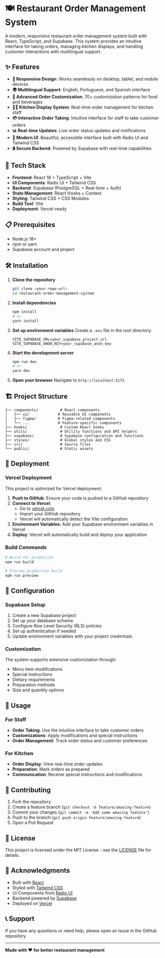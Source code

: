 # 🍽️ Restaurant Order Management System

A modern, responsive restaurant order management system built with React, TypeScript, and Supabase. This system provides an intuitive interface for taking orders, managing kitchen displays, and handling customer interactions with multilingual support.

## ✨ Features

- **📱 Responsive Design**: Works seamlessly on desktop, tablet, and mobile devices
- **🌍 Multilingual Support**: English, Portuguese, and Spanish interface
- **🎯 Advanced Order Customization**: 70+ customization patterns for food and beverages
- **👨‍🍳 Kitchen Display System**: Real-time order management for kitchen staff
- **💳 Interactive Order Taking**: Intuitive interface for staff to take customer orders
- **📊 Real-time Updates**: Live order status updates and notifications
- **🎨 Modern UI**: Beautiful, accessible interface built with Radix UI and Tailwind CSS
- **🔒 Secure Backend**: Powered by Supabase with real-time capabilities

## 🚀 Tech Stack

- **Frontend**: React 18 + TypeScript + Vite
- **UI Components**: Radix UI + Tailwind CSS
- **Backend**: Supabase (PostgreSQL + Real-time + Auth)
- **State Management**: React Hooks + Context
- **Styling**: Tailwind CSS + CSS Modules
- **Build Tool**: Vite
- **Deployment**: Vercel-ready

## 📋 Prerequisites

- Node.js 18+ 
- npm or yarn
- Supabase account and project

## 🛠️ Installation

1. **Clone the repository**
   ```bash
   git clone <your-repo-url>
   cd restaurant-order-management-system
   ```

2. **Install dependencies**
   ```bash
   npm install
   # or
   yarn install
   ```

3. **Set up environment variables**
   Create a `.env` file in the root directory:
   ```env
   VITE_SUPABASE_URL=your_supabase_project_url
   VITE_SUPABASE_ANON_KEY=your_supabase_anon_key
   ```

4. **Start the development server**
   ```bash
   npm run dev
   # or
   yarn dev
   ```

5. **Open your browser**
   Navigate to `http://localhost:5173`

## 🏗️ Project Structure

```
├── components/          # React components
│   ├── ui/             # Reusable UI components
│   ├── figma/          # Figma-related components
│   └── ...             # Feature-specific components
├── hooks/               # Custom React hooks
├── utils/               # Utility functions and API helpers
├── supabase/            # Supabase configuration and functions
├── styles/              # Global styles and CSS
├── src/                 # Source files
└── public/              # Static assets
```

## 🚀 Deployment

### Vercel Deployment

This project is optimized for Vercel deployment:

1. **Push to GitHub**: Ensure your code is pushed to a GitHub repository
2. **Connect to Vercel**: 
   - Go to [vercel.com](https://vercel.com)
   - Import your GitHub repository
   - Vercel will automatically detect the Vite configuration
3. **Environment Variables**: Add your Supabase environment variables in Vercel
4. **Deploy**: Vercel will automatically build and deploy your application

### Build Commands

```bash
# Build for production
npm run build

# Preview production build
npm run preview
```

## 🔧 Configuration

### Supabase Setup

1. Create a new Supabase project
2. Set up your database schema
3. Configure Row Level Security (RLS) policies
4. Set up authentication if needed
5. Update environment variables with your project credentials

### Customization

The system supports extensive customization through:
- Menu item modifications
- Special instructions
- Dietary requirements
- Preparation methods
- Size and quantity options

## 📱 Usage

### For Staff
- **Order Taking**: Use the intuitive interface to take customer orders
- **Customizations**: Apply modifications and special instructions
- **Order Management**: Track order status and customer preferences

### For Kitchen
- **Order Display**: View real-time order updates
- **Preparation**: Mark orders as prepared
- **Communication**: Receive special instructions and modifications

## 🤝 Contributing

1. Fork the repository
2. Create a feature branch (`git checkout -b feature/amazing-feature`)
3. Commit your changes (`git commit -m 'Add some amazing feature'`)
4. Push to the branch (`git push origin feature/amazing-feature`)
5. Open a Pull Request

## 📄 License

This project is licensed under the MIT License - see the [LICENSE](LICENSE) file for details.

## 🙏 Acknowledgments

- Built with [React](https://reactjs.org/)
- Styled with [Tailwind CSS](https://tailwindcss.com/)
- UI Components from [Radix UI](https://www.radix-ui.com/)
- Backend powered by [Supabase](https://supabase.com/)
- Deployed on [Vercel](https://vercel.com/)

## 📞 Support

If you have any questions or need help, please open an issue in the GitHub repository.

---

**Made with ❤️ for better restaurant management**
